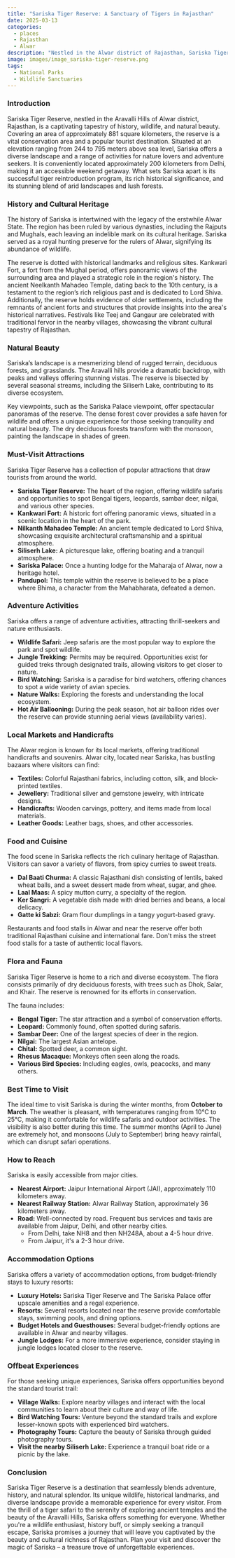 ```yaml
---
title: "Sariska Tiger Reserve: A Sanctuary of Tigers in Rajasthan"
date: 2025-03-13
categories:
  - places
  - Rajasthan
  - Alwar
description: "Nestled in the Alwar district of Rajasthan, Sariska Tiger Reserve is a premier wildlife destination. Established as India's 12th tiger reserve in 1978, it spans over 800 square kilometers and is home to tigers, leopards, elephants, and diverse bird species. The reserve offers thrilling experiences like safaris, guided walks, and bird watching amidst the scenic Aravalli Hills."
image: images/image_sariska-tiger-reserve.png
tags: 
  - National Parks
  - Wildlife Sanctuaries
---
```



### **Introduction**

Sariska Tiger Reserve, nestled in the Aravalli Hills of Alwar district, Rajasthan, is a captivating tapestry of history, wildlife, and natural beauty. Covering an area of approximately 881 square kilometers, the reserve is a vital conservation area and a popular tourist destination. Situated at an elevation ranging from 244 to 795 meters above sea level, Sariska offers a diverse landscape and a range of activities for nature lovers and adventure seekers. It is conveniently located approximately 200 kilometers from Delhi, making it an accessible weekend getaway. What sets Sariska apart is its successful tiger reintroduction program, its rich historical significance, and its stunning blend of arid landscapes and lush forests.

### **History and Cultural Heritage**

The history of Sariska is intertwined with the legacy of the erstwhile Alwar State. The region has been ruled by various dynasties, including the Rajputs and Mughals, each leaving an indelible mark on its cultural heritage. Sariska served as a royal hunting preserve for the rulers of Alwar, signifying its abundance of wildlife.

The reserve is dotted with historical landmarks and religious sites. Kankwari Fort, a fort from the Mughal period, offers panoramic views of the surrounding area and played a strategic role in the region's history. The ancient Neelkanth Mahadeo Temple, dating back to the 10th century, is a testament to the region’s rich religious past and is dedicated to Lord Shiva. Additionally, the reserve holds evidence of older settlements, including the remnants of ancient forts and structures that provide insights into the area's historical narratives. Festivals like Teej and Gangaur are celebrated with traditional fervor in the nearby villages, showcasing the vibrant cultural tapestry of Rajasthan.

### **Natural Beauty**

Sariska’s landscape is a mesmerizing blend of rugged terrain, deciduous forests, and grasslands. The Aravalli hills provide a dramatic backdrop, with peaks and valleys offering stunning vistas. The reserve is bisected by several seasonal streams, including the Siliserh Lake, contributing to its diverse ecosystem. 

Key viewpoints, such as the Sariska Palace viewpoint, offer spectacular panoramas of the reserve. The dense forest cover provides a safe haven for wildlife and offers a unique experience for those seeking tranquility and natural beauty. The dry deciduous forests transform with the monsoon, painting the landscape in shades of green.

### **Must-Visit Attractions**

Sariska Tiger Reserve has a collection of popular attractions that draw tourists from around the world.

*   **Sariska Tiger Reserve:** The heart of the region, offering wildlife safaris and opportunities to spot Bengal tigers, leopards, sambar deer, nilgai, and various other species.
*   **Kankwari Fort:** A historic fort offering panoramic views, situated in a scenic location in the heart of the park. 
*   **Nilkanth Mahadeo Temple:** An ancient temple dedicated to Lord Shiva, showcasing exquisite architectural craftsmanship and a spiritual atmosphere.
*   **Siliserh Lake:** A picturesque lake, offering boating and a tranquil atmosphere.
*   **Sariska Palace:** Once a hunting lodge for the Maharaja of Alwar, now a heritage hotel.
*   **Pandupol:** This temple within the reserve is believed to be a place where Bhima, a character from the Mahabharata, defeated a demon.

### **Adventure Activities**

Sariska offers a range of adventure activities, attracting thrill-seekers and nature enthusiasts.

*   **Wildlife Safari:** Jeep safaris are the most popular way to explore the park and spot wildlife.
*   **Jungle Trekking:** Permits may be required. Opportunities exist for guided treks through designated trails, allowing visitors to get closer to nature.
*   **Bird Watching:** Sariska is a paradise for bird watchers, offering chances to spot a wide variety of avian species.
*   **Nature Walks:** Exploring the forests and understanding the local ecosystem.
*   **Hot Air Ballooning:** During the peak season, hot air balloon rides over the reserve can provide stunning aerial views (availability varies).

### **Local Markets and Handicrafts**

The Alwar region is known for its local markets, offering traditional handicrafts and souvenirs. Alwar city, located near Sariska, has bustling bazaars where visitors can find:

*   **Textiles:** Colorful Rajasthani fabrics, including cotton, silk, and block-printed textiles.
*   **Jewellery:** Traditional silver and gemstone jewelry, with intricate designs.
*   **Handicrafts:** Wooden carvings, pottery, and items made from local materials.
*   **Leather Goods:** Leather bags, shoes, and other accessories.

### **Food and Cuisine**

The food scene in Sariska reflects the rich culinary heritage of Rajasthan. Visitors can savor a variety of flavors, from spicy curries to sweet treats.

*   **Dal Baati Churma:** A classic Rajasthani dish consisting of lentils, baked wheat balls, and a sweet dessert made from wheat, sugar, and ghee.
*   **Laal Maas:** A spicy mutton curry, a specialty of the region.
*   **Ker Sangri:** A vegetable dish made with dried berries and beans, a local delicacy.
*   **Gatte ki Sabzi:** Gram flour dumplings in a tangy yogurt-based gravy.

Restaurants and food stalls in Alwar and near the reserve offer both traditional Rajasthani cuisine and international fare. Don't miss the street food stalls for a taste of authentic local flavors.

### **Flora and Fauna**

Sariska Tiger Reserve is home to a rich and diverse ecosystem. The flora consists primarily of dry deciduous forests, with trees such as Dhok, Salar, and Khair. The reserve is renowned for its efforts in conservation.

The fauna includes:

*   **Bengal Tiger:** The star attraction and a symbol of conservation efforts.
*   **Leopard:** Commonly found, often spotted during safaris.
*   **Sambar Deer:** One of the largest species of deer in the region.
*   **Nilgai:** The largest Asian antelope.
*   **Chital:** Spotted deer, a common sight.
*   **Rhesus Macaque:** Monkeys often seen along the roads.
*   **Various Bird Species:** Including eagles, owls, peacocks, and many others.



### **Best Time to Visit**

The ideal time to visit Sariska is during the winter months, from **October to March**. The weather is pleasant, with temperatures ranging from 10°C to 25°C, making it comfortable for wildlife safaris and outdoor activities. The visibility is also better during this time. The summer months (April to June) are extremely hot, and monsoons (July to September) bring heavy rainfall, which can disrupt safari operations.

### **How to Reach**

Sariska is easily accessible from major cities.

*   **Nearest Airport:** Jaipur International Airport (JAI), approximately 110 kilometers away.
*   **Nearest Railway Station:** Alwar Railway Station, approximately 36 kilometers away.
*   **Road:** Well-connected by road. Frequent bus services and taxis are available from Jaipur, Delhi, and other nearby cities.
    *   From Delhi, take NH8 and then NH248A, about a 4-5 hour drive.
    *   From Jaipur, it's a 2-3 hour drive.

### **Accommodation Options**

Sariska offers a variety of accommodation options, from budget-friendly stays to luxury resorts:

*   **Luxury Hotels:** Sariska Tiger Reserve and The Sariska Palace offer upscale amenities and a regal experience.
*   **Resorts:** Several resorts located near the reserve provide comfortable stays, swimming pools, and dining options.
*   **Budget Hotels and Guesthouses:** Several budget-friendly options are available in Alwar and nearby villages.
*   **Jungle Lodges:** For a more immersive experience, consider staying in jungle lodges located closer to the reserve.

### **Offbeat Experiences**

For those seeking unique experiences, Sariska offers opportunities beyond the standard tourist trail:

*   **Village Walks:** Explore nearby villages and interact with the local communities to learn about their culture and way of life.
*   **Bird Watching Tours:** Venture beyond the standard trails and explore lesser-known spots with experienced bird watchers.
*   **Photography Tours:** Capture the beauty of Sariska through guided photography tours.
*   **Visit the nearby Siliserh Lake:** Experience a tranquil boat ride or a picnic by the lake.

### **Conclusion**

Sariska Tiger Reserve is a destination that seamlessly blends adventure, history, and natural splendor. Its unique wildlife, historical landmarks, and diverse landscape provide a memorable experience for every visitor. From the thrill of a tiger safari to the serenity of exploring ancient temples and the beauty of the Aravalli Hills, Sariska offers something for everyone. Whether you're a wildlife enthusiast, history buff, or simply seeking a tranquil escape, Sariska promises a journey that will leave you captivated by the beauty and cultural richness of Rajasthan. Plan your visit and discover the magic of Sariska – a treasure trove of unforgettable experiences.


